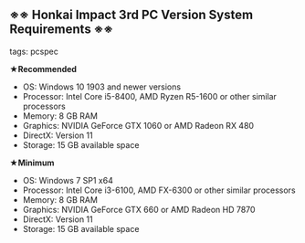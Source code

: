 ## ※※ Honkai Impact 3rd PC Version System Requirements ※※
tags: pcspec

**★Recommended**
- OS: Windows 10 1903 and newer versions
- Processor: Intel Core i5-8400, AMD Ryzen R5-1600 or other similar processors
- Memory: 8 GB RAM
- Graphics: NVIDIA GeForce GTX 1060 or AMD Radeon RX 480
- DirectX: Version 11
- Storage: 15 GB available space

**★Minimum**
- OS: Windows 7 SP1 x64
- Processor: Intel Core i3-6100, AMD FX-6300 or other similar processors
- Memory: 8 GB RAM
- Graphics: NVIDIA GeForce GTX 660 or AMD Radeon HD 7870
- DirectX: Version 11
- Storage: 15 GB available space